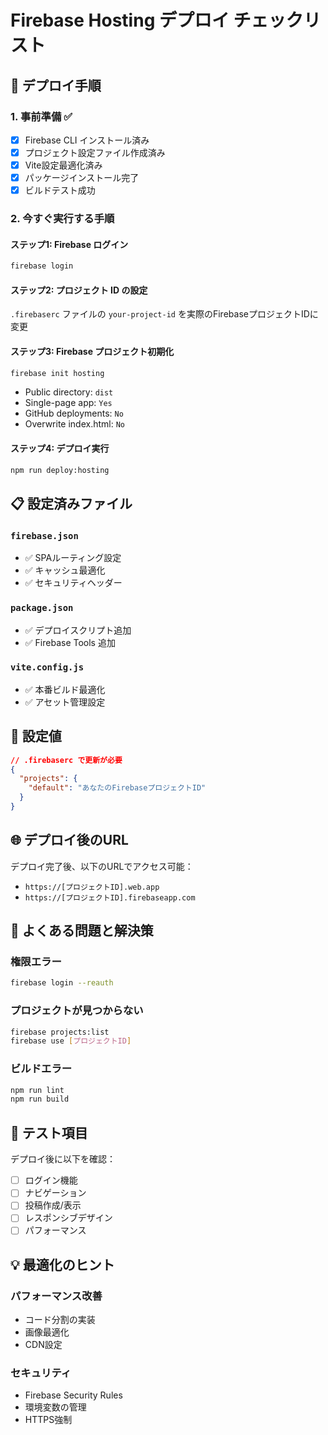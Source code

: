 # Firebase Hosting デプロイ チェックリスト

## 🚀 デプロイ手順

### 1. 事前準備 ✅

- [x] Firebase CLI インストール済み
- [x] プロジェクト設定ファイル作成済み
- [x] Vite設定最適化済み
- [x] パッケージインストール完了
- [x] ビルドテスト成功

### 2. 今すぐ実行する手順

#### ステップ1: Firebase ログイン

```bash
firebase login
```

#### ステップ2: プロジェクト ID の設定

`.firebaserc` ファイルの `your-project-id` を実際のFirebaseプロジェクトIDに変更

#### ステップ3: Firebase プロジェクト初期化

```bash
firebase init hosting
```

- Public directory: `dist`
- Single-page app: `Yes`
- GitHub deployments: `No`
- Overwrite index.html: `No`

#### ステップ4: デプロイ実行

```bash
npm run deploy:hosting
```

## 📋 設定済みファイル

### `firebase.json`

- ✅ SPAルーティング設定
- ✅ キャッシュ最適化
- ✅ セキュリティヘッダー

### `package.json`

- ✅ デプロイスクリプト追加
- ✅ Firebase Tools 追加

### `vite.config.js`

- ✅ 本番ビルド最適化
- ✅ アセット管理設定

## 🔧 設定値

```json
// .firebaserc で更新が必要
{
  "projects": {
    "default": "あなたのFirebaseプロジェクトID"
  }
}
```

## 🌐 デプロイ後のURL

デプロイ完了後、以下のURLでアクセス可能：

- `https://[プロジェクトID].web.app`
- `https://[プロジェクトID].firebaseapp.com`

## 🚨 よくある問題と解決策

### 権限エラー

```bash
firebase login --reauth
```

### プロジェクトが見つからない

```bash
firebase projects:list
firebase use [プロジェクトID]
```

### ビルドエラー

```bash
npm run lint
npm run build
```

## 📱 テスト項目

デプロイ後に以下を確認：

- [ ] ログイン機能
- [ ] ナビゲーション
- [ ] 投稿作成/表示
- [ ] レスポンシブデザイン
- [ ] パフォーマンス

## 💡 最適化のヒント

### パフォーマンス改善

- コード分割の実装
- 画像最適化
- CDN設定

### セキュリティ

- Firebase Security Rules
- 環境変数の管理
- HTTPS強制

